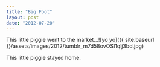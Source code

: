 ```yaml
---
title: "Big Foot"
layout: post
date: "2012-07-20"
---
```


This little piggie went to the market…![yo yo]({{ site.baseurl }}/assets/images/2012/tumblr_m7d58ovOSI1qlj3bd.jpg)

This little piggie stayed home.
